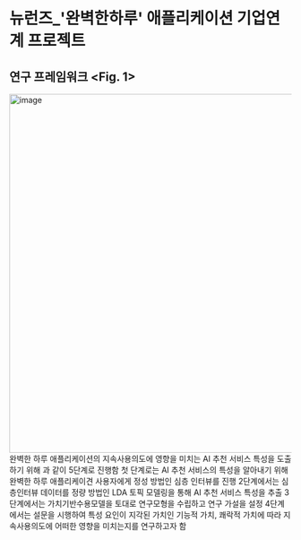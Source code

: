 # 뉴런즈_'완벽한하루' 애플리케이션 기업연계 프로젝트

## 연구 프레임워크 <Fig. 1>
<img width="640" alt="image" src="https://github.com/user-attachments/assets/8b9ec253-0612-4edb-9f6b-31206ec3b546" />
완벽한 하루 애플리케이션의 지속사용의도에 영향을 미치는 AI 추천 서비스 특성을 도출하기 위해 <Fig. 1>과 같이 5단계로 진행함
첫 단계로는 AI 추천 서비스의 특성을 알아내기 위해 완벽한 하루 애플리케이견 사용자에게 정성 방법인 심층 인터뷰를 진행
2단계에서는 심층인터뷰 데이터를 정량 방법인 LDA 토픽 모델링을 통해 AI 추천 서비스 특성을 추출
3단계에서는 가치기반수용모델을 토대로 연구모형을 수립하고 연구 가설을 설정
4단계에서는 설문을 시행하여 특성 요인이 지각된 가치인 기능적 가치, 쾌락적 가치에 따라 지속사용의도에 어떠한 영향을 미치는지를 연구하고자 함
